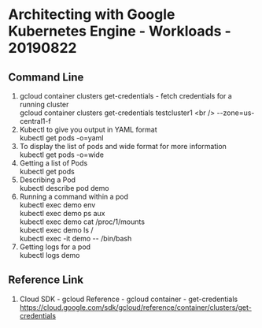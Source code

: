 # Architecting with Google Kubernetes Engine - Workloads - 20190822

## Command Line
1. gcloud container clusters get-credentials - fetch credentials for a running cluster<br />
gcloud container clusters get-credentials testcluster1 \<br />
--zone=us-central1-f<br />
2. Kubectl to give you output in YAML format<br />
kubectl get pods -o=yaml<br />
3. To display the list of pods and wide format for more information<br />
kubectl get pods -o=wide<br />
4. Getting a list of Pods<br />
kubectl get pods<br />
5. Describing a Pod<br />
kubectl describe pod demo<br />
6. Running a command within a pod<br />
kubectl exec demo env<br />
kubectl exec demo ps aux<br />
kubectl exec demo cat /proc/1/mounts<br />
kubectl exec demo ls /<br />
kubectl exec -it demo -- /bin/bash<br />
7. Getting logs for a pod<br />
kubectl logs demo<br />

## Reference Link
1. Cloud SDK - gcloud Reference - gcloud container - get-credentials<br />
https://cloud.google.com/sdk/gcloud/reference/container/clusters/get-credentials<br />

